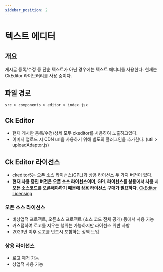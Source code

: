 ```yaml
---
sidebar_position: 2
---
```


# 텍스트 에디터

## 개요

게시글 등록/수정 등 단순 텍스트가 아닌 경우에는 텍스트 에디터를 사용한다.
현재는 CkEditor 라이브러리를 사용 중이다.

## 파일 경로

```text
src > components > editor > index.jsx
```

## Ck Editor

- 현재 게시판 등록/수정/상세 모두 ckeditor를 사용하여 노출하고있다.
- 이미지 업로드 시 CDN url을 사용하기 위해 별도의 플러그인을 추가한다. (util > uploadAdaptor.js)

## Ck Editor 라이선스

- ckeditor5는 오픈 소스 라이선스(GPL)과 상용 라이선스 두 가지 버전이 있다.
- **현재 사용 중인 버전은 오픈 소스 라이선스이며, GPL 라이선스를 상용에서 사용 시 모든 소스코드를 오픈해야하기 때문에 상용 라이선스 구매가 필요하다.** [CkEditor Licensing](https://ckeditor.com/legal/ckeditor-licensing-options/)

### 오픈 소스 라이선스

- 비상업적 프로젝트, 오픈소스 프로젝트 (소스 코드 전체 공개) 등에서 사용 가능
- 커스텀하여 로고를 지우는 행위는 가능하지만 라이선스 위반 사항
- 2023년 이후 로고를 반드시 포함하는 정책 도입

### 상용 라이선스

- 로고 제거 가능
- 상업적 사용 가능
